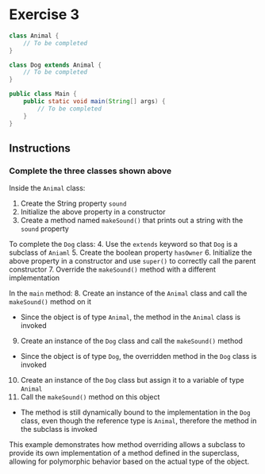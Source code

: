 # Exercise 3

```java
class Animal {
    // To be completed
}

class Dog extends Animal {
    // To be completed
}

public class Main {
    public static void main(String[] args) {
        // To be completed
    }
}
```

## Instructions

### Complete the three classes shown above

Inside the `Animal` class:
1. Create the String property `sound`
2. Initialize the above property in a constructor
3. Create a method named `makeSound()` that prints out a string with the `sound` property

To complete the `Dog` class:
4. Use the `extends` keyword so that `Dog` is a subclass of `Aniaml`
5. Create the boolean property `hasOwner`
6. Initialize the above property in a constructor and use `super()` to correctly call the parent constructor
7. Override the `makeSound()` method with a different implementation

In the `main` method:
8. Create an instance of the `Animal` class and call the `makeSound()` method on it 
  - Since the object is of type `Animal`, the method in the `Animal` class is invoked  
9. Create an instance of the `Dog` class and call the `makeSound()` method 
  - Since the object is of type `Dog`, the overridden method in the `Dog` class is invoked
10. Create an instance of the `Dog` class but assign it to a variable of type `Animal` 
11. Call the `makeSound()` method on this object
  - The method is still dynamically bound to the implementation in the `Dog` class, even though the reference type is `Animal`, therefore the method in the subclass is invoked

This example demonstrates how method overriding allows a subclass to provide its own implementation of a method defined in the superclass, allowing for polymorphic behavior based on the actual type of the object.